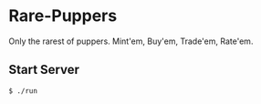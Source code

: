 # Rare-Puppers
Only the rarest of puppers. Mint'em, Buy'em, Trade'em, Rate'em.

## Start Server
```
$ ./run
```